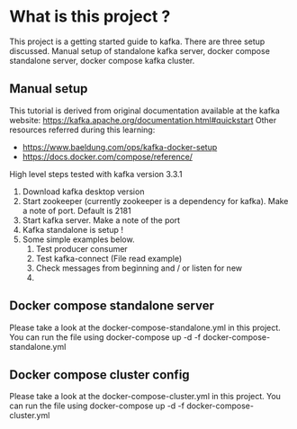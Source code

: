 What is this project ?
=======================
This project is a getting started guide to kafka. There are three setup discussed. Manual setup of standalone 
kafka server, docker compose standalone server, docker compose kafka cluster.

Manual setup
------------
This tutorial is derived from original documentation available at the kafka website: https://kafka.apache.org/documentation.html#quickstart 
Other resources referred during this learning:
- https://www.baeldung.com/ops/kafka-docker-setup
- https://docs.docker.com/compose/reference/

High level steps tested with kafka version 3.3.1
1. Download kafka desktop version
2. Start zookeeper (currently zookeeper is a dependency for kafka). Make a note of port. Default is 2181
3. Start kafka server. Make a note of the port
4. Kafka standalone is setup !
5. Some simple examples below.
   1. Test producer consumer
   2. Test kafka-connect (File read example)
   3. Check messages from beginning and / or listen for new
   4. 

Docker compose standalone server
--------------------------------
Please take a look at the docker-compose-standalone.yml in this project. You can run the
file using docker-compose up -d -f docker-compose-standalone.yml

Docker compose cluster config
-----------------------------
Please take a look at the docker-compose-cluster.yml in this project. You can run the
file using docker-compose up -d -f docker-compose-cluster.yml


